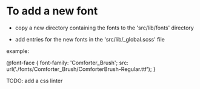 # To add a new font

- copy a new directory containing the fonts to the 'src/lib/fonts' directory

- add entries for the new fonts in the 'src/lib/\_global.scss' file

example:

@font-face {
font-family: 'Comforter_Brush';
src: url('./fonts/Comforter_Brush/ComforterBrush-Regular.ttf');
}

TODO: add a css linter
